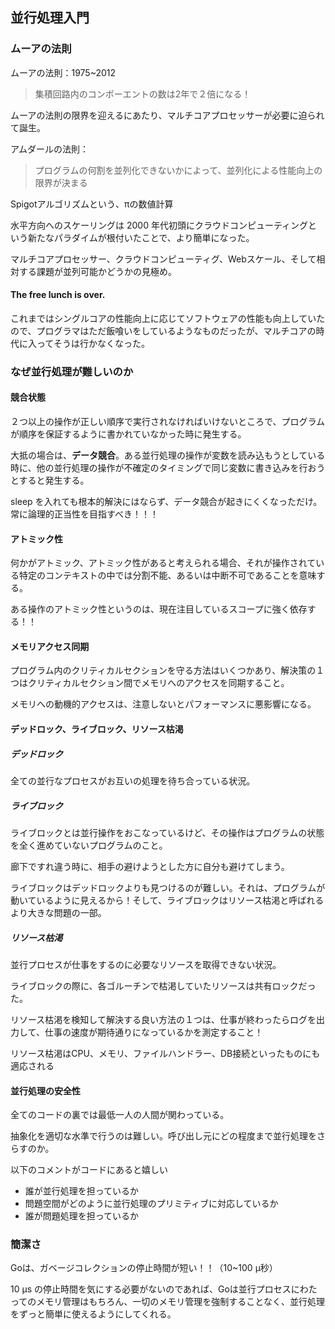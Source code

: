 ## 並行処理入門

### ムーアの法則
ムーアの法則：1975~2012

> 集積回路内のコンポーエントの数は2年で２倍になる！

ムーアの法則の限界を迎えるにあたり、マルチコアプロセッサーが必要に迫られて誕生。

アムダールの法則：

> プログラムの何割を並列化できないかによって、並列化による性能向上の限界が決まる

Spigotアルゴリズムという、πの数値計算

水平方向へのスケーリングは 2000 年代初頭にクラウドコンピューティングという新たなパラダイムが根付いたことで、より簡単になった。

マルチコアプロセッサー、クラウドコンピューティグ、Webスケール、そして相対する課題が並列可能かどうかの見極め。

#### The free lunch is over.
これまではシングルコアの性能向上に応じてソフトウェアの性能も向上していたので、プログラマはただ飯喰いをしているようなものだったが、マルチコアの時代に入ってそうは行かなくなった。

### なぜ並行処理が難しいのか

#### 競合状態
２つ以上の操作が正しい順序で実行されなければいけないところで、プログラムが順序を保証するように書かれていなかった時に発生する。

大抵の場合は、**データ競合**。ある並行処理の操作が変数を読み込もうとしている時に、他の並行処理の操作が不確定のタイミングで同じ変数に書き込みを行おうとすると発生する。

sleep を入れても根本的解決にはならず、データ競合が起きにくくなっただけ。常に論理的正当性を目指すべき！！！


#### アトミック性
何かがアトミック、アトミック性があると考えられる場合、それが操作されている特定のコンテキストの中では分割不能、あるいは中断不可であることを意味する。

ある操作のアトミック性というのは、現在注目しているスコープに強く依存する！！

#### メモリアクセス同期
プログラム内のクリティカルセクションを守る方法はいくつかあり、解決策の１つはクリティカルセクション間でメモリへのアクセスを同期すること。

メモリへの動機的アクセスは、注意しないとパフォーマンスに悪影響になる。

#### デッドロック、ライブロック、リソース枯渇

##### デッドロック
全ての並行なプロセスがお互いの処理を待ち合っている状況。

##### ライブロック
ライブロックとは並行操作をおこなっているけど、その操作はプログラムの状態を全く進めていないプログラムのこと。

廊下ですれ違う時に、相手の避けようとした方に自分も避けてしまう。

ライブロックはデッドロックよりも見つけるのが難しい。それは、プログラムが動いているように見えるから！そして、ライブロックはリソース枯渇と呼ばれるより大きな問題の一部。

##### リソース枯渇
並行プロセスが仕事をするのに必要なリソースを取得できない状況。

ライブロックの際に、各ゴルーチンで枯渇していたリソースは共有ロックだった。

リソース枯渇を検知して解決する良い方法の１つは、仕事が終わったらログを出力して、仕事の速度が期待通りになっているかを測定すること！

リソース枯渇はCPU、メモリ、ファイルハンドラー、DB接続といったものにも適応される

#### 並行処理の安全性
全てのコードの裏では最低一人の人間が関わっている。

抽象化を適切な水準で行うのは難しい。呼び出し元にどの程度まで並行処理をさらすのか。

以下のコメントがコードにあると嬉しい

- 誰が並行処理を担っているか
- 問題空間がどのように並行処理のプリミティブに対応しているか
- 誰が問題処理を担っているか

### 簡潔さ
Goは、ガベージコレクションの停止時間が短い！！（10~100 μ秒）

10 μs の停止時間を気にする必要がないのであれば、Goは並行プロセスにわたってのメモリ管理はもちろん、一切のメモリ管理を強制することなく、並行処理をずっと簡単に使えるようにしてくれる。



